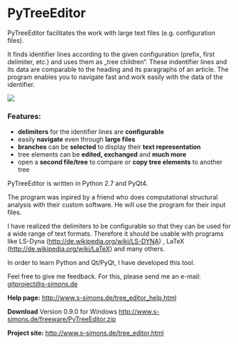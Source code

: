 PyTreeEditor
===========

PyTreeEditor facilitates the work with large text files (e.g. configuration 
files). 

It finds identifier lines according to the given configuration (prefix, 
first delimiter, etc.) and uses them as „tree children“. 
These indentifier lines and its data are comparable to the heading and its 
paragraphs of an article. The program enables you to navigate fast and work 
easily with the data of the identifier.

<img src="http://www.s-simons.de/img/PyTreeEditor_presentation.png">

### Features:

* **delimiters** for the identifier lines are **configurable**
* easily **navigate** even through **large files**
* **branches** can be **selected** to display their **text representation**
* tree elements can be **edited, exchanged** and **much more**
* open a **second file/tree** to compare or **copy tree elements** to another tree

PyTreeEditor is written in Python 2.7 and PyQt4.

The program was inpired by a friend who does computational structural analysis 
with their custom software. He will use the program for their input files.
 
I have realized the delimiters to be configurable so that they can be used for 
a wide range of text formats. Therefore it should be usable with programs like 
LS-Dyna (http://de.wikipedia.org/wiki/LS-DYNA) , LaTeX 
(http://de.wikipedia.org/wiki/LaTeX) and many others.

In order to learn Python and Qt/PyQt, I have developed this tool.

Feel free to give me feedback. For this, please send me an e-mail: 
gitproject@s-simons.de

**Help page:** http://www.s-simons.de/tree_editor_help.html

**Download** Version 0.9.0 for Windows http://www.s-simons.de/freeware/PyTreeEditor.zip

**Project site:** http://www.s-simons.de/tree_editor.html
